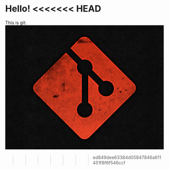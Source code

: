 Hello!
<<<<<<< HEAD
=======

This is git:
![git](https://github.com/stampy363/git_test/blob/master/new_image/gitimage.png)
>>>>>>> ed849dee63384d05847846a611451f8f6f546ccf
